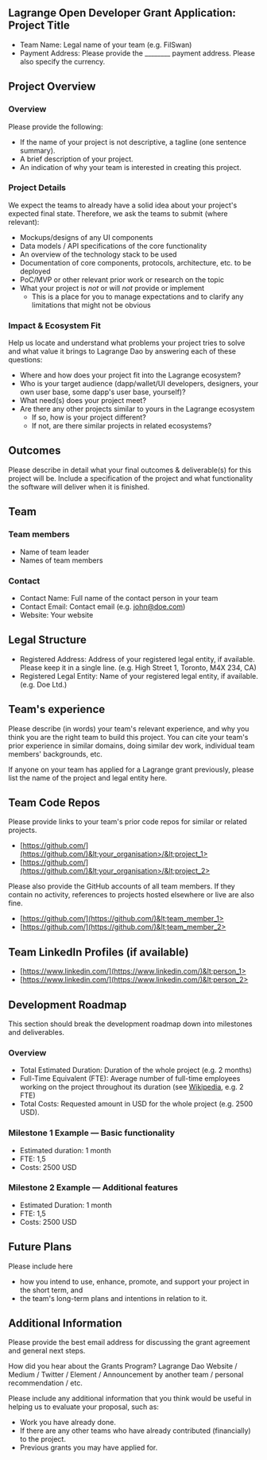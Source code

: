 <!-- Output copied to clipboard! -->

<!-----

Yay, no errors, warnings, or alerts!

Conversion time: 0.591 seconds.


Using this Markdown file:

1. Paste this output into your source file.
2. See the notes and action items below regarding this conversion run.
3. Check the rendered output (headings, lists, code blocks, tables) for proper
   formatting and use a linkchecker before you publish this page.

Conversion notes:

* Docs to Markdown version 1.0β34
* Fri Apr 14 2023 20:13:00 GMT-0700 (PDT)
* Source doc: Lagrange Open Developer Grant Application Template
* This is a partial selection. Check to make sure intra-doc links work.
----->



## Lagrange Open Developer Grant Application: Project Title



* Team Name: Legal name of your team (e.g. FilSwan)
* Payment Address: Please provide the ________ payment address. Please also specify the currency. 


## Project Overview


### Overview

Please provide the following:



* If the name of your project is not descriptive, a tagline (one sentence summary).
* A brief description of your project.
* An indication of why your team is interested in creating this project.


### Project Details

We expect the teams to already have a solid idea about your project's expected final state. Therefore, we ask the teams to submit (where relevant):



* Mockups/designs of any UI components
* Data models / API specifications of the core functionality
* An overview of the technology stack to be used
* Documentation of core components, protocols, architecture, etc. to be deployed
* PoC/MVP or other relevant prior work or research on the topic
* What your project is _not_ or will _not_ provide or implement
    * This is a place for you to manage expectations and to clarify any limitations that might not be obvious


### Impact & Ecosystem Fit

Help us locate and understand what problems your project tries to solve and what value it brings to Lagrange Dao by answering each of these questions:



* Where and how does your project fit into the Lagrange ecosystem?
* Who is your target audience (dapp/wallet/UI developers, designers, your own user base, some dapp's user base, yourself)?
* What need(s) does your project meet?
* Are there any other projects similar to yours in the Lagrange ecosystem
    * If so, how is your project different?
    * If not, are there similar projects in related ecosystems?


## Outcomes

Please describe in detail what your final outcomes & deliverable(s) for this project will be. Include a specification of the project and what functionality the software will deliver when it is finished.


## Team


### Team members



* Name of team leader
* Names of team members


### Contact



* Contact Name: Full name of the contact person in your team
* Contact Email: Contact email (e.g. john@doe.com)
* Website: Your website


## Legal Structure



* Registered Address: Address of your registered legal entity, if available. Please keep it in a single line. (e.g. High Street 1, Toronto, M4X 234, CA)
* Registered Legal Entity: Name of your registered legal entity, if available. (e.g. Doe Ltd.)


## Team's experience

Please describe (in words) your team's relevant experience, and why you think you are the right team to build this project. You can cite your team's prior experience in similar domains, doing similar dev work, individual team members' backgrounds, etc.

If anyone on your team has applied for a Lagrange grant previously, please list the name of the project and legal entity here.


## Team Code Repos

Please provide links to your team's prior code repos for similar or related projects. 



* [https://github.com/](https://github.com/)&lt;your_organisation>/&lt;project_1>
* [https://github.com/](https://github.com/)&lt;your_organisation>/&lt;project_2>

Please also provide the GitHub accounts of all team members. If they contain no activity, references to projects hosted elsewhere or live are also fine.



* [https://github.com/](https://github.com/)&lt;team_member_1>
* [https://github.com/](https://github.com/)&lt;team_member_2>


## Team LinkedIn Profiles (if available)



* [https://www.linkedin.com/](https://www.linkedin.com/)&lt;person_1>
* [https://www.linkedin.com/](https://www.linkedin.com/)&lt;person_2>


## Development Roadmap

This section should break the development roadmap down into milestones and deliverables.


### Overview



* Total Estimated Duration: Duration of the whole project (e.g. 2 months)
* Full-Time Equivalent (FTE): Average number of full-time employees working on the project throughout its duration (see [Wikipedia](https://en.wikipedia.org/wiki/Full-time_equivalent), e.g. 2 FTE)
* Total Costs: Requested amount in USD for the whole project (e.g. 2500 USD).


### Milestone 1 Example — Basic functionality



* Estimated duration: 1 month
* FTE: 1,5
* Costs: 2500 USD


### Milestone 2 Example — Additional features



* Estimated Duration: 1 month
* FTE: 1,5
* Costs: 2500 USD


## Future Plans

Please include here



* how you intend to use, enhance, promote, and support your project in the short term, and
* the team's long-term plans and intentions in relation to it.


## Additional Information

Please provide the best email address for discussing the grant agreement and general next steps.

How did you hear about the Grants Program? Lagrange Dao Website / Medium / Twitter / Element / Announcement by another team / personal recommendation / etc.

Please include any additional information that you think would be useful in helping us to evaluate your proposal, such as:



* Work you have already done.
* If there are any other teams who have already contributed (financially) to the project.
* Previous grants you may have applied for.

